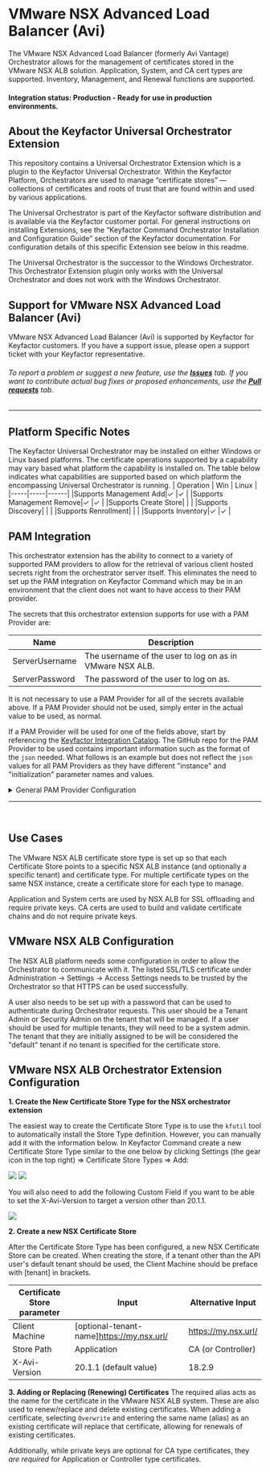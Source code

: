 # VMware NSX Advanced Load Balancer (Avi)

The VMware NSX Advanced Load Balancer (formerly Avi Vantage) Orchestrator allows for the management of certificates stored in the VMware NSX ALB solution. Application, System, and CA cert types are supported. Inventory, Management, and Renewal functions are supported.

#### Integration status: Production - Ready for use in production environments.


## About the Keyfactor Universal Orchestrator Extension

This repository contains a Universal Orchestrator Extension which is a plugin to the Keyfactor Universal Orchestrator. Within the Keyfactor Platform, Orchestrators are used to manage “certificate stores” &mdash; collections of certificates and roots of trust that are found within and used by various applications.

The Universal Orchestrator is part of the Keyfactor software distribution and is available via the Keyfactor customer portal. For general instructions on installing Extensions, see the “Keyfactor Command Orchestrator Installation and Configuration Guide” section of the Keyfactor documentation. For configuration details of this specific Extension see below in this readme.

The Universal Orchestrator is the successor to the Windows Orchestrator. This Orchestrator Extension plugin only works with the Universal Orchestrator and does not work with the Windows Orchestrator.




## Support for VMware NSX Advanced Load Balancer (Avi)

VMware NSX Advanced Load Balancer (Avi) is supported by Keyfactor for Keyfactor customers. If you have a support issue, please open a support ticket with your Keyfactor representative.

###### To report a problem or suggest a new feature, use the **[Issues](../../issues)** tab. If you want to contribute actual bug fixes or proposed enhancements, use the **[Pull requests](../../pulls)** tab.



---




## Platform Specific Notes

The Keyfactor Universal Orchestrator may be installed on either Windows or Linux based platforms. The certificate operations supported by a capability may vary based what platform the capability is installed on. The table below indicates what capabilities are supported based on which platform the encompassing Universal Orchestrator is running.
| Operation | Win | Linux |
|-----|-----|------|
|Supports Management Add|&check; |&check; |
|Supports Management Remove|&check; |&check; |
|Supports Create Store|  |  |
|Supports Discovery|  |  |
|Supports Renrollment|  |  |
|Supports Inventory|&check; |&check; |


## PAM Integration

This orchestrator extension has the ability to connect to a variety of supported PAM providers to allow for the retrieval of various client hosted secrets right from the orchestrator server itself.  This eliminates the need to set up the PAM integration on Keyfactor Command which may be in an environment that the client does not want to have access to their PAM provider.

The secrets that this orchestrator extension supports for use with a PAM Provider are:

| Name | Description |
| - | - |
| ServerUsername | The username of the user to log on as in VMware NSX ALB. |
| ServerPassword | The password of the user to log on as. |

It is not necessary to use a PAM Provider for all of the secrets available above. If a PAM Provider should not be used, simply enter in the actual value to be used, as normal.

If a PAM Provider will be used for one of the fields above, start by referencing the [Keyfactor Integration Catalog](https://keyfactor.github.io/integrations-catalog/content/pam). The GitHub repo for the PAM Provider to be used contains important information such as the format of the `json` needed. What follows is an example but does not reflect the `json` values for all PAM Providers as they have different "instance" and "initialization" parameter names and values.

<details><summary>General PAM Provider Configuration</summary>
<p>



### Example PAM Provider Setup

To use a PAM Provider to resolve a field, in this example the __Server Password__ will be resolved by the `Hashicorp-Vault` provider, first install the PAM Provider extension from the [Keyfactor Integration Catalog](https://keyfactor.github.io/integrations-catalog/content/pam) on the Universal Orchestrator.

Next, complete configuration of the PAM Provider on the UO by editing the `manifest.json` of the __PAM Provider__ (e.g. located at extensions/Hashicorp-Vault/manifest.json). The "initialization" parameters need to be entered here:

~~~ json
  "Keyfactor:PAMProviders:Hashicorp-Vault:InitializationInfo": {
    "Host": "http://127.0.0.1:8200",
    "Path": "v1/secret/data",
    "Token": "xxxxxx"
  }
~~~

After these values are entered, the Orchestrator needs to be restarted to pick up the configuration. Now the PAM Provider can be used on other Orchestrator Extensions.

### Use the PAM Provider
With the PAM Provider configured as an extenion on the UO, a `json` object can be passed instead of an actual value to resolve the field with a PAM Provider. Consult the [Keyfactor Integration Catalog](https://keyfactor.github.io/integrations-catalog/content/pam) for the specific format of the `json` object.

To have the __Server Password__ field resolved by the `Hashicorp-Vault` provider, the corresponding `json` object from the `Hashicorp-Vault` extension needs to be copied and filed in with the correct information:

~~~ json
{"Secret":"my-kv-secret","Key":"myServerPassword"}
~~~

This text would be entered in as the value for the __Server Password__, instead of entering in the actual password. The Orchestrator will attempt to use the PAM Provider to retrieve the __Server Password__. If PAM should not be used, just directly enter in the value for the field.
</p>
</details> 




---


﻿
## Use Cases
The VMware NSX ALB certificate store type is set up so that each Certificate Store points to a specific NSX ALB instance (and optionally a specific tenant) and certificate type.
For multiple certificate types on the same NSX instance, create a certificate store for each type to manage.

Application and System certs are used by NSX ALB for SSL offloading and require private keys. CA certs are used to build and validate certificate chains and do not require private keys.

## VMware NSX ALB Configuration
The NSX ALB platform needs some configuration in order to allow the Orchestrator to communicate with it.
The listed SSL/TLS certificate under Administration -> Settings -> Access Settings  needs to be trusted by the Orchestrator so that HTTPS can be used successfully.

A user also needs to be set up with a password that can be used to authenticate during Orchestrator requests. This user should be a Tenant Admin or Security Admin on the tenant that will be managed.
If a user should be used for multiple tenants, they will need to be a system admin. The tenant that they are initially assigned to be will be considered the "default" tenant if no tenant is specified for the certificate store.

## VMware NSX ALB Orchestrator Extension Configuration
**1. Create the New Certificate Store Type for the NSX orchestrator extension**

The easiest way to create the Certificate Store Type is to use the `kfutil` tool to automatically install the Store Type definition. However, you can manually add it with the information below.
In Keyfactor Command create a new Certificate Store Type similar to the one below by clicking Settings (the gear icon in the top right) => Certificate Store Types => Add:

![](images/store-type-basic.png)
![](images/store-type-advanced.png)

You will also need to add the following Custom Field if you want to be able to set the X-Avi-Version to target a version other than 20.1.1. 

![](images/store-type-avi-version.png)

**2. Create a new NSX Certificate Store**

After the Certificate Store Type has been configured, a new NSX Certificate Store can be created.
When creating the store, if a tenant other than the API user's default tenant should be used, the Client Machine should be preface with [tenant] in brackets.

| Certificate Store parameter | Input | Alternative Input |
|-|-|-|
| Client Machine | [optional-tenant-name]https://my.nsx.url/ | https://my.nsx.url/ |
| Store Path | Application | CA (or Controller) |
| X-Avi-Version | 20.1.1 (default value) | 18.2.9 |

**3. Adding or Replacing (Renewing) Certificates**
The required alias acts as the name for the certificate in the VMware NSX ALB system. These are also used to renew/replace and delete existing certificates.
When adding a certificate, selecting `Overwrite` and entering the same name (alias) as an existing certificate will replace that certificate, allowing for renewals of existing certificates.

Additionally, while private keys are optional for CA type certificates, they _are required_ for Application or Controller type certificates.

